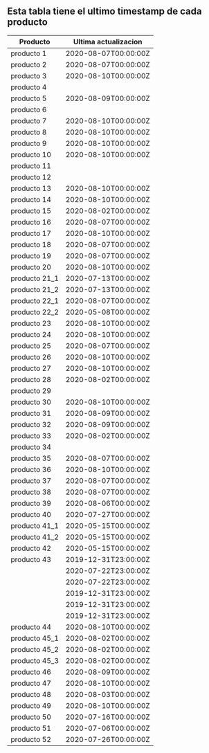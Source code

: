 ## Esta tabla tiene el ultimo timestamp de cada producto
|Producto|Ultima actualizacion |
|------ |------ |
|producto 1|2020-08-07T00:00:00Z|
|producto 2|2020-08-07T00:00:00Z|
|producto 3|2020-08-10T00:00:00Z|
|producto 4|
|producto 5|2020-08-09T00:00:00Z|
|producto 6|
|producto 7|2020-08-10T00:00:00Z|
|producto 8|2020-08-10T00:00:00Z|
|producto 9|2020-08-10T00:00:00Z|
|producto 10|2020-08-10T00:00:00Z|
|producto 11|
|producto 12|
|producto 13|2020-08-10T00:00:00Z|
|producto 14|2020-08-10T00:00:00Z|
|producto 15|2020-08-02T00:00:00Z|
|producto 16|2020-08-07T00:00:00Z|
|producto 17|2020-08-10T00:00:00Z|
|producto 18|2020-08-07T00:00:00Z|
|producto 19|2020-08-07T00:00:00Z|
|producto 20|2020-08-10T00:00:00Z|
|producto 21_1|2020-07-13T00:00:00Z|
|producto 21_2|2020-07-13T00:00:00Z|
|producto 22_1|2020-08-07T00:00:00Z|
|producto 22_2|2020-05-08T00:00:00Z|
|producto 23|2020-08-10T00:00:00Z|
|producto 24|2020-08-10T00:00:00Z|
|producto 25|2020-08-07T00:00:00Z|
|producto 26|2020-08-10T00:00:00Z|
|producto 27|2020-08-10T00:00:00Z|
|producto 28|2020-08-02T00:00:00Z|
|producto 29|
|producto 30|2020-08-10T00:00:00Z|
|producto 31|2020-08-09T00:00:00Z|
|producto 32|2020-08-09T00:00:00Z|
|producto 33|2020-08-02T00:00:00Z|
|producto 34|
|producto 35|2020-08-07T00:00:00Z|
|producto 36|2020-08-10T00:00:00Z|
|producto 37|2020-08-07T00:00:00Z|
|producto 38|2020-08-07T00:00:00Z|
|producto 39|2020-08-06T00:00:00Z|
|producto 40|2020-07-27T00:00:00Z|
|producto 41_1|2020-05-15T00:00:00Z|
|producto 41_2|2020-05-15T00:00:00Z|
|producto 42|2020-05-15T00:00:00Z|
|producto 43|2019-12-31T23:00:00Z|
| |2020-07-22T23:00:00Z|
| |2020-07-22T23:00:00Z|
| |2019-12-31T23:00:00Z|
| |2019-12-31T23:00:00Z|
| |2019-12-31T23:00:00Z|
|producto 44|2020-08-10T00:00:00Z|
|producto 45_1|2020-08-02T00:00:00Z|
|producto 45_2|2020-08-02T00:00:00Z|
|producto 45_3|2020-08-02T00:00:00Z|
|producto 46|2020-08-09T00:00:00Z|
|producto 47|2020-08-10T00:00:00Z|
|producto 48|2020-08-03T00:00:00Z|
|producto 49|2020-08-10T00:00:00Z|
|producto 50|2020-07-16T00:00:00Z|
|producto 51|2020-07-06T00:00:00Z|
|producto 52|2020-07-26T00:00:00Z|
